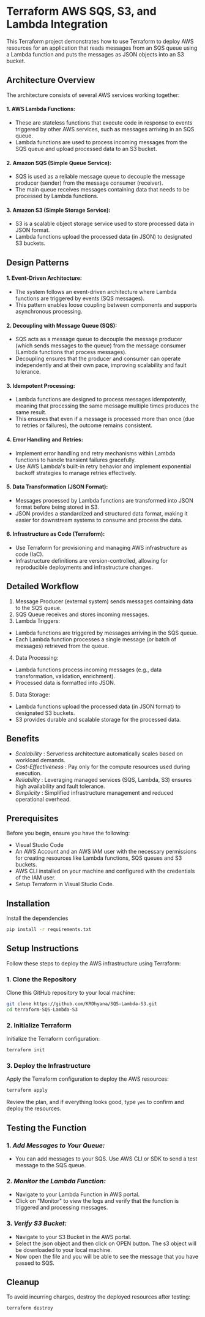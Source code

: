 
# Terraform AWS SQS, S3, and Lambda Integration

This Terraform project demonstrates how to use Terraform to deploy AWS resources for an application that reads messages from an SQS queue using a Lambda function and puts the messages as JSON objects into an S3 bucket.

## Architecture Overview
The architecture consists of several AWS services working together:

#### 1. AWS Lambda Functions:
- These are stateless functions that execute code in response to events triggered by other AWS services, such as messages arriving in an SQS queue.
- Lambda functions are used to process incoming messages from the SQS queue and upload processed data to an S3 bucket.
#### 2. Amazon SQS (Simple Queue Service):
- SQS is used as a reliable message queue to decouple the message producer (sender) from the message consumer (receiver).
- The main queue receives messages containing data that needs to be processed by Lambda functions.
#### 3. Amazon S3 (Simple Storage Service):
- S3 is a scalable object storage service used to store processed data in JSON format.
- Lambda functions upload the processed data (in JSON) to designated S3 buckets.
## Design Patterns
#### 1. Event-Driven Architecture:
- The system follows an event-driven architecture where Lambda functions are triggered by events (SQS messages).
- This pattern enables loose coupling between components and supports asynchronous processing.
#### 2. Decoupling with Message Queue (SQS):
- SQS acts as a message queue to decouple the message producer (which sends messages to the queue) from the message consumer (Lambda functions that process messages).
- Decoupling ensures that the producer and consumer can operate independently and at their own pace, improving scalability and fault tolerance.
####  3. Idempotent Processing:
- Lambda functions are designed to process messages idempotently, meaning that processing the same message multiple times produces the same result.
- This ensures that even if a message is processed more than once (due to retries or failures), the outcome remains consistent.
####  4. Error Handling and Retries:
- Implement error handling and retry mechanisms within Lambda functions to handle transient failures gracefully.
- Use AWS Lambda's built-in retry behavior and implement exponential backoff strategies to manage retries effectively.
#### 5. Data Transformation (JSON Format):
- Messages processed by Lambda functions are transformed into JSON format before being stored in S3.
- JSON provides a standardized and structured data format, making it easier for downstream systems to consume and process the data.
#### 6. Infrastructure as Code (Terraform):
- Use Terraform for provisioning and managing AWS infrastructure as code (IaC).
- Infrastructure definitions are version-controlled, allowing for reproducible deployments and infrastructure changes.
## Detailed Workflow
 1. Message Producer (external system) sends messages containing data to the SQS queue.
2. SQS Queue receives and stores incoming messages.
3. Lambda Triggers:
- Lambda functions are triggered by messages arriving in the SQS queue.
- Each Lambda function processes a single message (or batch of messages) retrieved from the queue.
4. Data Processing:
- Lambda functions process incoming messages (e.g., data transformation, validation, enrichment).
- Processed data is formatted into JSON.
5. Data Storage:
- Lambda functions upload the processed data (in JSON format) to designated S3 buckets.
- S3 provides durable and scalable storage for the processed data.
## Benefits
- *Scalability* : Serverless architecture automatically scales based on workload demands.
- *Cost-Effectiveness* : Pay only for the compute resources used during execution.
- *Reliability* : Leveraging managed services (SQS, Lambda, S3) ensures high availability and fault tolerance.
- *Simplicity* : Simplified infrastructure management and reduced operational overhead.


## Prerequisites
Before you begin, ensure you have the following:
- Visual Studio Code 
- An AWS Account and an AWS IAM user with the necessary permissions for creating resources like Lambda functions, SQS queues and S3 buckets.
- AWS CLI installed on your machine and configured with the credentials of the IAM user.
- Setup Terraform in Visual Studio Code.

## Installation

Install the dependencies
```bash
pip install -r requirements.txt
```

## Setup Instructions

Follow these steps to deploy the AWS infrastructure using Terraform:

### 1. Clone the Repository
Clone this GitHub repository to your local machine:

```bash
git clone https://github.com/KRDhyana/SQS-Lambda-S3.git
cd terraform-SQS-Lambda-S3 
```
### 2. Initialize Terraform
Initialize the Terraform configuration:
```bash
terraform init  
```

### 3. Deploy the Infrastructure
Apply the Terraform configuration to deploy the AWS resources:
```bash
terraform apply  
```
Review the plan, and if everything looks good, type `yes` to confirm and deploy the resources.

## Testing the Function
### 1. *Add Messages to Your Queue:*
- You can add messages to your SQS. Use AWS CLI or SDK to send a test message to the SQS queue. 

### 2. *Monitor the Lambda Function:*
- Navigate to your Lambda Function in AWS portal.
- Click on "Monitor" to view the logs and verify that the function is triggered and processing messages.

### 3. *Verify S3 Bucket:*
- Navigate to your S3 Bucket in the AWS portal.
- Select the json object and then click on OPEN button. The s3 object will be downloaded to your local machine.
- Now open the file and you will be able to see the message that you have passed to SQS.



## Cleanup
To avoid incurring charges, destroy the deployed resources after testing:
```bash
terraform destroy
```
